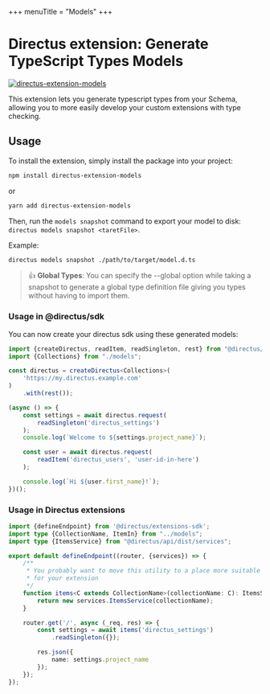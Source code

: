 +++
menuTitle = "Models"
+++
# Directus extension: Generate TypeScript Types Models
[![directus-extension-models](https://npmbadge.com/npm/directus-extension-models)](https://www.npmjs.com/package/directus-extension-models)

This extension lets you generate typescript types from your Schema, allowing you to more easily develop your custom extensions with type checking.

## Usage

To install the extension, simply install the package into your project:

```bash
npm install directus-extension-models
```

or

```bash
yarn add directus-extension-models
```

Then, run the `models snapshot` command to export your model to disk: `directus models snapshot <taretFile>`.

Example:

```bash
directus models snapshot ./path/to/target/model.d.ts
```

> :thumbsup: **Global Types**: You can specify the --global option while taking a snapshot to generate a global
> type definition file giving you types without having to import them.

### Usage in @directus/sdk

You can now create your directus sdk using these generated models:

```typescript
import {createDirectus, readItem, readSingleton, rest} from "@directus/sdk";
import {Collections} from "./models";

const directus = createDirectus<Collections>(
    'https://my.directus.example.com'
)
    .with(rest());

(async () => {
    const settings = await directus.request(
        readSingleton('directus_settings')
    );
    console.log(`Welcome to ${settings.project_name}`);

    const user = await directus.request(
        readItem('directus_users', 'user-id-in-here')
    );

    console.log(`Hi ${user.first_name}!`);
})();
```

### Usage in Directus extensions

```typescript
import {defineEndpoint} from '@directus/extensions-sdk';
import type {CollectionName, ItemIn} from "../models";
import type {ItemsService} from "@directus/api/dist/services";

export default defineEndpoint((router, {services}) => {
    /**
     * You probably want to move this utility to a place more suitable
     * for your extension
     */
    function items<C extends CollectionName>(collectionName: C): ItemsService<ItemIn<C>> {
        return new services.ItemsService(collectionName);
    }

    router.get('/', async (_req, res) => {
        const settings = await items('directus_settings')
            .readSingleton({});

        res.json({
            name: settings.project_name
        });
    });
});
```
